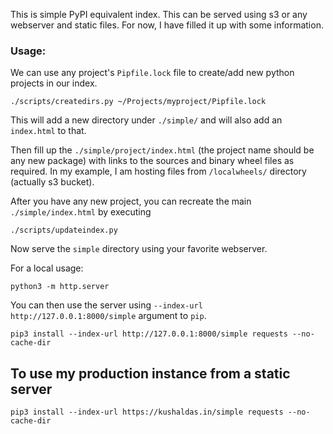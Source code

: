 This is simple PyPI equivalent index. This can be served using s3 or any webserver and static
files. For now, I have filled it up with some information.


### Usage:

We can use any project's `Pipfile.lock` file to create/add new python projects in our index.

```
./scripts/createdirs.py ~/Projects/myproject/Pipfile.lock
```

This will add a new directory under `./simple/` and will also add an `index.html` to that.

Then fill up the `./simple/project/index.html` (the project name should be any new package) with
links to the sources and binary wheel files as required. In my example, I am hosting files
from `/localwheels/` directory (actually s3 bucket).


After you have any new project, you can recreate the main `./simple/index.html` by executing

```
./scripts/updateindex.py
```

Now serve the `simple` directory using your favorite webserver. 

For a local usage:

```
python3 -m http.server
```

You can then use the server using `--index-url http://127.0.0.1:8000/simple` argument to `pip`.


```
pip3 install --index-url http://127.0.0.1:8000/simple requests --no-cache-dir
```

## To use my production instance from a static server

```
pip3 install --index-url https://kushaldas.in/simple requests --no-cache-dir 
```